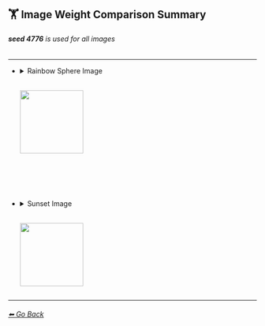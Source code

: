 ## 🏋️‍ Image Weight Comparison Summary
###### **seed 4776** is used for all images

---


- <details><summary>Rainbow Sphere Image<p><br/><img src="https://raw.githubusercontent.com/willwulfken/MidJourney-Styles-and-Keywords-Reference/main/Images/Summary%20Images/Image%20Weight%20Comparison/Input%20Images/inputimg_sphere_rainbow_512x.png?raw=true" width="128" /></p></summary>

	| Style | --iw -1 | --iw -0.5 | | --iw 0.25 | --iw 0.5 | --iw 0.75 | --iw 1 | --iw 2 |
	| :----: | :----: | :----: | :----: | :----: | :----: | :----: | :----: | :----: |
	| Bubble Design | <img src="https://raw.githubusercontent.com/willwulfken/MidJourney-Styles-and-Keywords-Reference/main/Images/Summary%20Images/Image%20Weight%20Comparison/sphererainbow_BubbleDesign_--iw-1.png?raw=true" width="256" /> | <img src="https://raw.githubusercontent.com/willwulfken/MidJourney-Styles-and-Keywords-Reference/main/Images/Summary%20Images/Image%20Weight%20Comparison/sphererainbow_BubbleDesign_--iw-0.5.png?raw=true" width="256" /> | | <img src="https://raw.githubusercontent.com/willwulfken/MidJourney-Styles-and-Keywords-Reference/main/Images/Summary%20Images/Image%20Weight%20Comparison/sphererainbow_BubbleDesign_--iw0.25.png?raw=true" width="256" /> | <img src="https://raw.githubusercontent.com/willwulfken/MidJourney-Styles-and-Keywords-Reference/main/Images/Summary%20Images/Image%20Weight%20Comparison/sphererainbow_BubbleDesign_--iw0.5.png?raw=true" width="256" /> | <img src="https://raw.githubusercontent.com/willwulfken/MidJourney-Styles-and-Keywords-Reference/main/Images/Summary%20Images/Image%20Weight%20Comparison/sphererainbow_BubbleDesign_--iw0.75.png?raw=true" width="256" /> | <img src="https://raw.githubusercontent.com/willwulfken/MidJourney-Styles-and-Keywords-Reference/main/Images/Summary%20Images/Image%20Weight%20Comparison/sphererainbow_BubbleDesign_--iw1.png?raw=true" width="256" /> | <img src="https://raw.githubusercontent.com/willwulfken/MidJourney-Styles-and-Keywords-Reference/main/Images/Summary%20Images/Image%20Weight%20Comparison/sphererainbow_BubbleDesign_--iw2.png?raw=true" width="256" /> |
	| Mandelbulb | <img src="https://raw.githubusercontent.com/willwulfken/MidJourney-Styles-and-Keywords-Reference/main/Images/Summary%20Images/Image%20Weight%20Comparison/sphererainbow_Mandelbulb_--iw-1.png?raw=true" width="256" /> | <img src="https://raw.githubusercontent.com/willwulfken/MidJourney-Styles-and-Keywords-Reference/main/Images/Summary%20Images/Image%20Weight%20Comparison/sphererainbow_Mandelbulb_--iw-0.5.png?raw=true" width="256" /> | | <img src="https://raw.githubusercontent.com/willwulfken/MidJourney-Styles-and-Keywords-Reference/main/Images/Summary%20Images/Image%20Weight%20Comparison/sphererainbow_Mandelbulb_--iw0.25.png?raw=true" width="256" /> | <img src="https://raw.githubusercontent.com/willwulfken/MidJourney-Styles-and-Keywords-Reference/main/Images/Summary%20Images/Image%20Weight%20Comparison/sphererainbow_Mandelbulb_--iw0.5.png?raw=true" width="256" /> | <img src="https://raw.githubusercontent.com/willwulfken/MidJourney-Styles-and-Keywords-Reference/main/Images/Summary%20Images/Image%20Weight%20Comparison/sphererainbow_Mandelbulb_--iw0.75.png?raw=true" width="256" /> | <img src="https://raw.githubusercontent.com/willwulfken/MidJourney-Styles-and-Keywords-Reference/main/Images/Summary%20Images/Image%20Weight%20Comparison/sphererainbow_Mandelbulb_--iw1.png?raw=true" width="256" /> | <img src="https://raw.githubusercontent.com/willwulfken/MidJourney-Styles-and-Keywords-Reference/main/Images/Summary%20Images/Image%20Weight%20Comparison/sphererainbow_Mandelbulb_--iw2.png?raw=true" width="256" /> |
	| Databending | <img src="https://raw.githubusercontent.com/willwulfken/MidJourney-Styles-and-Keywords-Reference/main/Images/Summary%20Images/Image%20Weight%20Comparison/sphererainbow_Databending_--iw-1.png?raw=true" width="256" /> | <img src="https://raw.githubusercontent.com/willwulfken/MidJourney-Styles-and-Keywords-Reference/main/Images/Summary%20Images/Image%20Weight%20Comparison/sphererainbow_Databending_--iw-0.5.png?raw=true" width="256" /> | | <img src="https://raw.githubusercontent.com/willwulfken/MidJourney-Styles-and-Keywords-Reference/main/Images/Summary%20Images/Image%20Weight%20Comparison/sphererainbow_Databending_--iw0.25.png?raw=true" width="256" /> | <img src="https://raw.githubusercontent.com/willwulfken/MidJourney-Styles-and-Keywords-Reference/main/Images/Summary%20Images/Image%20Weight%20Comparison/sphererainbow_Databending_--iw0.5.png?raw=true" width="256" /> | <img src="https://raw.githubusercontent.com/willwulfken/MidJourney-Styles-and-Keywords-Reference/main/Images/Summary%20Images/Image%20Weight%20Comparison/sphererainbow_Databending_--iw0.75.png?raw=true" width="256" /> | <img src="https://raw.githubusercontent.com/willwulfken/MidJourney-Styles-and-Keywords-Reference/main/Images/Summary%20Images/Image%20Weight%20Comparison/sphererainbow_Databending_--iw1.png?raw=true" width="256" /> | <img src="https://raw.githubusercontent.com/willwulfken/MidJourney-Styles-and-Keywords-Reference/main/Images/Summary%20Images/Image%20Weight%20Comparison/sphererainbow_Databending_--iw2.png?raw=true" width="256" /> |
	| Spray Paint | <img src="https://raw.githubusercontent.com/willwulfken/MidJourney-Styles-and-Keywords-Reference/main/Images/Summary%20Images/Image%20Weight%20Comparison/sphererainbow_SprayPaint_--iw-1.png?raw=true" width="256" /> | <img src="https://raw.githubusercontent.com/willwulfken/MidJourney-Styles-and-Keywords-Reference/main/Images/Summary%20Images/Image%20Weight%20Comparison/sphererainbow_SprayPaint_--iw-0.5.png?raw=true" width="256" /> | | <img src="https://raw.githubusercontent.com/willwulfken/MidJourney-Styles-and-Keywords-Reference/main/Images/Summary%20Images/Image%20Weight%20Comparison/sphererainbow_SprayPaint_--iw0.25.png?raw=true" width="256" /> | <img src="https://raw.githubusercontent.com/willwulfken/MidJourney-Styles-and-Keywords-Reference/main/Images/Summary%20Images/Image%20Weight%20Comparison/sphererainbow_SprayPaint_--iw0.5.png?raw=true" width="256" /> | <img src="https://raw.githubusercontent.com/willwulfken/MidJourney-Styles-and-Keywords-Reference/main/Images/Summary%20Images/Image%20Weight%20Comparison/sphererainbow_SprayPaint_--iw0.75.png?raw=true" width="256" /> | <img src="https://raw.githubusercontent.com/willwulfken/MidJourney-Styles-and-Keywords-Reference/main/Images/Summary%20Images/Image%20Weight%20Comparison/sphererainbow_SprayPaint_--iw1.png?raw=true" width="256" /> | <img src="https://raw.githubusercontent.com/willwulfken/MidJourney-Styles-and-Keywords-Reference/main/Images/Summary%20Images/Image%20Weight%20Comparison/sphererainbow_SprayPaint_--iw2.png?raw=true" width="256" /> |

</details>
<br/><br/><br/>



- <details><summary>Sunset Image<p><br/><img src="https://raw.githubusercontent.com/willwulfken/MidJourney-Styles-and-Keywords-Reference/main/Images/Summary%20Images/Image%20Weight%20Comparison/Input%20Images/inputimg_sunset_512x.png?raw=true" width="128" /></p></summary>

	| Style | --iw -1 | --iw -0.5 | | --iw 0.25 | --iw 0.5 | --iw 0.75 | --iw 1 | --iw 2 |
	| :----: | :----: | :----: | :----: | :----: | :----: | :----: | :----: | :----: |
	| Bubble Design | <img src="https://raw.githubusercontent.com/willwulfken/MidJourney-Styles-and-Keywords-Reference/main/Images/Summary%20Images/Image%20Weight%20Comparison/sunset_BubbleDesign_--iw-1.png?raw=true" width="256" /> | <img src="https://raw.githubusercontent.com/willwulfken/MidJourney-Styles-and-Keywords-Reference/main/Images/Summary%20Images/Image%20Weight%20Comparison/sunset_BubbleDesign_--iw-0.5.png?raw=true" width="256" /> | | <img src="https://raw.githubusercontent.com/willwulfken/MidJourney-Styles-and-Keywords-Reference/main/Images/Summary%20Images/Image%20Weight%20Comparison/sunset_BubbleDesign_--iw0.25.png?raw=true" width="256" /> | <img src="https://raw.githubusercontent.com/willwulfken/MidJourney-Styles-and-Keywords-Reference/main/Images/Summary%20Images/Image%20Weight%20Comparison/sunset_BubbleDesign_--iw0.5.png?raw=true" width="256" /> | <img src="https://raw.githubusercontent.com/willwulfken/MidJourney-Styles-and-Keywords-Reference/main/Images/Summary%20Images/Image%20Weight%20Comparison/sunset_BubbleDesign_--iw0.75.png?raw=true" width="256" /> | <img src="https://raw.githubusercontent.com/willwulfken/MidJourney-Styles-and-Keywords-Reference/main/Images/Summary%20Images/Image%20Weight%20Comparison/sunset_BubbleDesign_--iw1.png?raw=true" width="256" /> | <img src="https://raw.githubusercontent.com/willwulfken/MidJourney-Styles-and-Keywords-Reference/main/Images/Summary%20Images/Image%20Weight%20Comparison/sunset_BubbleDesign_--iw2.png?raw=true" width="256" /> |
	| Mandelbulb | <img src="https://raw.githubusercontent.com/willwulfken/MidJourney-Styles-and-Keywords-Reference/main/Images/Summary%20Images/Image%20Weight%20Comparison/sunset_Mandelbulb_--iw-1.png?raw=true" width="256" /> | <img src="https://raw.githubusercontent.com/willwulfken/MidJourney-Styles-and-Keywords-Reference/main/Images/Summary%20Images/Image%20Weight%20Comparison/sunset_Mandelbulb_--iw-0.5.png?raw=true" width="256" /> | | <img src="https://raw.githubusercontent.com/willwulfken/MidJourney-Styles-and-Keywords-Reference/main/Images/Summary%20Images/Image%20Weight%20Comparison/sunset_Mandelbulb_--iw0.25.png?raw=true" width="256" /> | <img src="https://raw.githubusercontent.com/willwulfken/MidJourney-Styles-and-Keywords-Reference/main/Images/Summary%20Images/Image%20Weight%20Comparison/sunset_Mandelbulb_--iw0.5.png?raw=true" width="256" /> | <img src="https://raw.githubusercontent.com/willwulfken/MidJourney-Styles-and-Keywords-Reference/main/Images/Summary%20Images/Image%20Weight%20Comparison/sunset_Mandelbulb_--iw0.75.png?raw=true" width="256" /> | <img src="https://raw.githubusercontent.com/willwulfken/MidJourney-Styles-and-Keywords-Reference/main/Images/Summary%20Images/Image%20Weight%20Comparison/sunset_Mandelbulb_--iw1.png?raw=true" width="256" /> | <img src="https://raw.githubusercontent.com/willwulfken/MidJourney-Styles-and-Keywords-Reference/main/Images/Summary%20Images/Image%20Weight%20Comparison/sunset_Mandelbulb_--iw2.png?raw=true" width="256" /> |
	| Databending | <img src="https://raw.githubusercontent.com/willwulfken/MidJourney-Styles-and-Keywords-Reference/main/Images/Summary%20Images/Image%20Weight%20Comparison/sunset_Databending_--iw-1.png?raw=true" width="256" /> | <img src="https://raw.githubusercontent.com/willwulfken/MidJourney-Styles-and-Keywords-Reference/main/Images/Summary%20Images/Image%20Weight%20Comparison/sunset_Databending_--iw-0.5.png?raw=true" width="256" /> | | <img src="https://raw.githubusercontent.com/willwulfken/MidJourney-Styles-and-Keywords-Reference/main/Images/Summary%20Images/Image%20Weight%20Comparison/sunset_Databending_--iw0.25.png?raw=true" width="256" /> | <img src="https://raw.githubusercontent.com/willwulfken/MidJourney-Styles-and-Keywords-Reference/main/Images/Summary%20Images/Image%20Weight%20Comparison/sunset_Databending_--iw0.5.png?raw=true" width="256" /> | <img src="https://raw.githubusercontent.com/willwulfken/MidJourney-Styles-and-Keywords-Reference/main/Images/Summary%20Images/Image%20Weight%20Comparison/sunset_Databending_--iw0.75.png?raw=true" width="256" /> | <img src="https://raw.githubusercontent.com/willwulfken/MidJourney-Styles-and-Keywords-Reference/main/Images/Summary%20Images/Image%20Weight%20Comparison/sunset_Databending_--iw1.png?raw=true" width="256" /> | <img src="https://raw.githubusercontent.com/willwulfken/MidJourney-Styles-and-Keywords-Reference/main/Images/Summary%20Images/Image%20Weight%20Comparison/sunset_Databending_--iw2.png?raw=true" width="256" /> |
	| Spray Paint | <img src="https://raw.githubusercontent.com/willwulfken/MidJourney-Styles-and-Keywords-Reference/main/Images/Summary%20Images/Image%20Weight%20Comparison/sunset_SprayPaint_--iw-1.png?raw=true" width="256" /> | <img src="https://raw.githubusercontent.com/willwulfken/MidJourney-Styles-and-Keywords-Reference/main/Images/Summary%20Images/Image%20Weight%20Comparison/sunset_SprayPaint_--iw-0.5.png?raw=true" width="256" /> | | <img src="https://raw.githubusercontent.com/willwulfken/MidJourney-Styles-and-Keywords-Reference/main/Images/Summary%20Images/Image%20Weight%20Comparison/sunset_SprayPaint_--iw0.25.png?raw=true" width="256" /> | <img src="https://raw.githubusercontent.com/willwulfken/MidJourney-Styles-and-Keywords-Reference/main/Images/Summary%20Images/Image%20Weight%20Comparison/sunset_SprayPaint_--iw0.5.png?raw=true" width="256" /> | <img src="https://raw.githubusercontent.com/willwulfken/MidJourney-Styles-and-Keywords-Reference/main/Images/Summary%20Images/Image%20Weight%20Comparison/sunset_SprayPaint_--iw0.75.png?raw=true" width="256" /> | <img src="https://raw.githubusercontent.com/willwulfken/MidJourney-Styles-and-Keywords-Reference/main/Images/Summary%20Images/Image%20Weight%20Comparison/sunset_SprayPaint_--iw1.png?raw=true" width="256" /> | <img src="https://raw.githubusercontent.com/willwulfken/MidJourney-Styles-and-Keywords-Reference/main/Images/Summary%20Images/Image%20Weight%20Comparison/sunset_SprayPaint_--iw2.png?raw=true" width="256" /> |

</details>



---
###### [⬅ Go Back](https://github.com/willwulfken/MidJourney-Styles-and-Keywords/blob/main/README.md)
